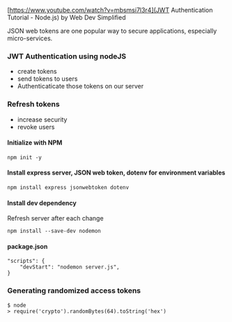 [https://www.youtube.com/watch?v=mbsmsi7l3r4](JWT Authentication Tutorial - Node.js) by Web Dev Simplified

JSON web tokens are one popular way to secure applications, especially micro-services.

### JWT Authentication using nodeJS
- create tokens
- send tokens to users
- Authenticaticate those tokens on our server

### Refresh tokens
- increase security
- revoke users


#### Initialize with NPM
```
npm init -y
```


#### Install express server, JSON web token, dotenv for environment variables
``` 
npm install express jsonwebtoken dotenv
```

#### Install dev dependency
Refresh server after each change
```
npm install --save-dev nodemon
```

#### package.json
```
"scripts": {
    "devStart": "nodemon server.js",
}
```

### Generating randomized access tokens
```
$ node
> require('crypto').randomBytes(64).toString('hex')
```


